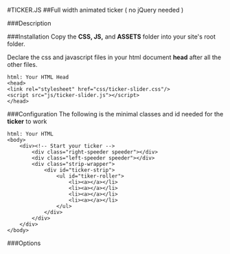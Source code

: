 #TICKER.JS
##Full width animated ticker ( no jQuery needed )

###Description

###Installation
Copy the **CSS, JS,** and **ASSETS** folder into your site's root folder.

Declare the css and javascript files in your html document **head** after all the other files.

    html: Your HTML Head
    <head>
    <link rel="stylesheet" href="css/ticker-slider.css"/>
    <script src="js/ticker-slider.js"></script>
    </head>

###Configuration
The following is the minimal classes and id needed for the **ticker** to work

    html: Your HTML
    <body>
        <div><!-- Start your ticker -->
            <div class="right-speeder speeder"></div>
            <div class="left-speeder speeder"></div>
            <div class="strip-wrapper">
                <div id="ticker-strip">
                    <ul id="tiker-roller">
                        <li><a></a></li>
                        <li><a></a></li>
                        <li><a></a></li>
                        <li><a></a></li>
                    </ul>
                </div>
            </div>
        </div>
    </body>

###Options